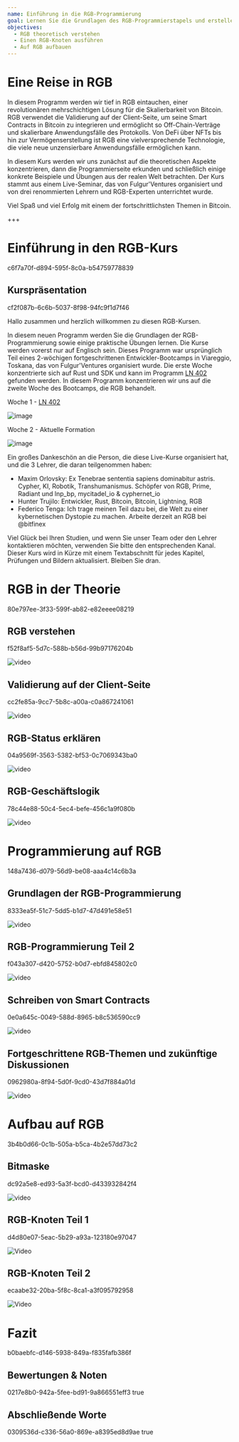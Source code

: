 ```yaml
---
name: Einführung in die RGB-Programmierung
goal: Lernen Sie die Grundlagen des RGB-Programmierstapels und erstellen Sie Ihre ersten RGB-Anwendungen
objectives:
  - RGB theoretisch verstehen
  - Einen RGB-Knoten ausführen
  - Auf RGB aufbauen
---
```


# Eine Reise in RGB

In diesem Programm werden wir tief in RGB eintauchen, einer revolutionären mehrschichtigen Lösung für die Skalierbarkeit von Bitcoin. RGB verwendet die Validierung auf der Client-Seite, um seine Smart Contracts in Bitcoin zu integrieren und ermöglicht so Off-Chain-Verträge und skalierbare Anwendungsfälle des Protokolls. Von DeFi über NFTs bis hin zur Vermögenserstellung ist RGB eine vielversprechende Technologie, die viele neue unzensierbare Anwendungsfälle ermöglichen kann.

In diesem Kurs werden wir uns zunächst auf die theoretischen Aspekte konzentrieren, dann die Programmierseite erkunden und schließlich einige konkrete Beispiele und Übungen aus der realen Welt betrachten. Der Kurs stammt aus einem Live-Seminar, das von Fulgur'Ventures organisiert und von drei renommierten Lehrern und RGB-Experten unterrichtet wurde.

Viel Spaß und viel Erfolg mit einem der fortschrittlichsten Themen in Bitcoin.

+++

# Einführung in den RGB-Kurs
<partId>c6f7a70f-d894-595f-8c0a-b54759778839</partId>

## Kurspräsentation
<chapterId>cf2f087b-6c6b-5037-8f98-94fc9f1d7f46</chapterId>

Hallo zusammen und herzlich willkommen zu diesen RGB-Kursen.

In diesem neuen Programm werden Sie die Grundlagen der RGB-Programmierung sowie einige praktische Übungen lernen. Die Kurse werden vorerst nur auf Englisch sein. Dieses Programm war ursprünglich Teil eines 2-wöchigen fortgeschrittenen Entwickler-Bootcamps in Viareggio, Toskana, das von Fulgur'Ventures organisiert wurde. Die erste Woche konzentrierte sich auf Rust und SDK und kann im Programm [LN 402](https://planb.network/courses/ln402) gefunden werden. In diesem Programm konzentrieren wir uns auf die zweite Woche des Bootcamps, die RGB behandelt.

Woche 1 - [LN 402](https://planb.network/courses/ln402)

![image](assets/image/1.webp)

Woche 2 - Aktuelle Formation

![image](assets/image/2.webp)

Ein großes Dankeschön an die Person, die diese Live-Kurse organisiert hat, und die 3 Lehrer, die daran teilgenommen haben:

- Maxim Orlovsky: Ex Tenebrae sententia sapiens dominabitur astris. Cypher, KI, Robotik, Transhumanismus. Schöpfer von RGB, Prime, Radiant und lnp_bp, mycitadel_io & cyphernet_io
- Hunter Trujilo: Entwickler, Rust, Bitcoin, Bitcoin, Lightning, RGB
- Federico Tenga: Ich trage meinen Teil dazu bei, die Welt zu einer kybernetischen Dystopie zu machen. Arbeite derzeit an RGB bei @bitfinex

Viel Glück bei Ihren Studien, und wenn Sie unser Team oder den Lehrer kontaktieren möchten, verwenden Sie bitte den entsprechenden Kanal. Dieser Kurs wird in Kürze mit einem Textabschnitt für jedes Kapitel, Prüfungen und Bildern aktualisiert. Bleiben Sie dran.

# RGB in der Theorie
<partId>80e797ee-3f33-599f-ab82-e82eeee08219</partId>

## RGB verstehen
<chapterId>f52f8af5-5d7c-588b-b56d-99b97176204b</chapterId>

![video](https://youtu.be/AF2XbifPGXM)

## Validierung auf der Client-Seite
<chapterId>cc2fe85a-9cc7-5b8c-a00a-c0a867241061</chapterId>

![video](https://youtu.be/FS6PDprWl5Q)

## RGB-Status erklären
<chapterId>04a9569f-3563-5382-bf53-0c7069343ba0</chapterId>

![video](https://youtu.be/tmAVdyXGmj4)

## RGB-Geschäftslogik
<chapterId>78c44e88-50c4-5ec4-befe-456c1a9f080b</chapterId>

![video](https://youtu.be/lUTjeuM0oTA)

# Programmierung auf RGB
<partId>148a7436-d079-56d9-be08-aaa4c14c6b3a</partId>

## Grundlagen der RGB-Programmierung
<chapterId>8333ea5f-51c7-5dd5-b1d7-47d491e58e51</chapterId>

![video](https://youtu.be/Uo1UoxiImsI)

## RGB-Programmierung Teil 2
<chapterId>f043a307-d420-5752-b0d7-ebfd845802c0</chapterId>

![video](https://youtu.be/sVoKIi-1XbY)

## Schreiben von Smart Contracts
<chapterId>0e0a645c-0049-588d-8965-b8c536590cc9</chapterId>

![video](https://youtu.be/GRwS-NvWF3I)

## Fortgeschrittene RGB-Themen und zukünftige Diskussionen
<chapterId>0962980a-8f94-5d0f-9cd0-43d7f884a01d</chapterId>

![video](https://youtu.be/mqCupTlDbA0)

# Aufbau auf RGB
<partId>3b4b0d66-0c1b-505a-b5ca-4b2e57dd73c2</partId>

## Bitmaske
<chapterId>dc92a5e8-ed93-5a3f-bcd0-d433932842f4</chapterId>

![video](https://youtu.be/nbUtV8GOR_U)

## RGB-Knoten Teil 1
<chapterId>d4d80e07-5eac-5b29-a93a-123180e97047</chapterId>

![Video](https://youtu.be/5iAhsgCSL3U)

## RGB-Knoten Teil 2
<chapterId>ecaabe32-20ba-5f8c-8ca1-a3f095792958</chapterId>

![Video](https://youtu.be/piQQH4Q2nr0)

# Fazit
<partId>b0baebfc-d146-5938-849a-f835fafb386f</partId>



## Bewertungen & Noten
<chapterId>0217e8b0-942a-5fee-bd91-9a866551eff3</chapterId>
<isCourseReview>true</isCourseReview>

## Abschließende Worte
<chapterId>0309536d-c336-56a0-869e-a8395ed8d9ae</chapterId>
<isCourseConclusion>true</isCourseConclusion>
